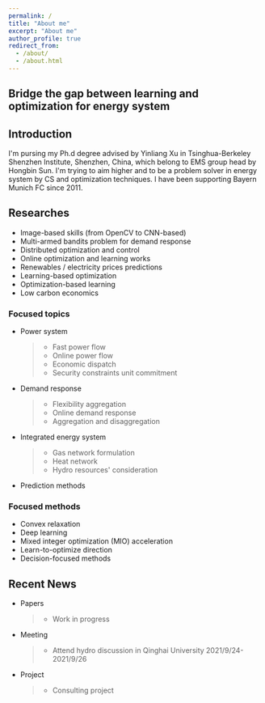 ```yaml
---
permalink: /
title: "About me"
excerpt: "About me"
author_profile: true
redirect_from: 
  - /about/
  - /about.html
---
```

## Bridge the gap between learning and optimization for energy system

## Introduction 
I'm pursing my Ph.d degree advised by Yinliang Xu in Tsinghua-Berkeley Shenzhen Institute, Shenzhen, China, which belong to EMS group head by Hongbin Sun. I'm trying to aim higher and to be a problem solver in energy system by CS and optimization techniques. I have been supporting Bayern Munich FC since 2011.

## Researches

- Image-based skills (from OpenCV to CNN-based)
- Multi-armed bandits problem for demand response
- Distributed optimization and control
- Online optimization and learning works
- Renewables / electricity prices predictions
- Learning-based optimization
- Optimization-based learning
- Low carbon economics

### Focused topics

- Power system
  > - Fast power flow
  > - Online power flow
  > - Economic dispatch
  > - Security constraints unit commitment
- Demand response
  > - Flexibility aggregation
  > - Online demand response
  > - Aggregation and disaggregation 
- Integrated energy system
  > - Gas network formulation
  > - Heat network
  > - Hydro resources' consideration
- Prediction methods 


### Focused methods

- Convex relaxation
- Deep learning
- Mixed integer optimization (MIO) acceleration
- Learn-to-optimize direction
- Decision-focused methods

## Recent News

- Papers
  > - Work in progress
- Meeting 
  > - Attend hydro discussion in Qinghai University 2021/9/24-2021/9/26
- Project
  > - Consulting project






